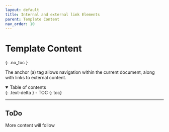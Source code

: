 ```yaml
---
layout: default
title: Internal and external link Elements
parent: Template Content
nav_order: 10
---
```


# Template Content
{: .no_toc }

The anchor (a) tag allows navigation within the current document, along with links to external content.

<details open markdown="block">
  <summary>
    Table of contents
  </summary>
  {: .text-delta }
- TOC
{: toc}
</details>

---

## ToDo

More content will follow

